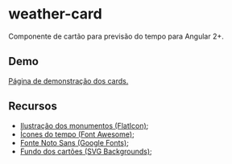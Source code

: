 # weather-card
Componente de cartão para previsão do tempo para Angular 2+.

## Demo
[Página de demonstração dos cards.](https://vicentecalfo.github.io/weather-card/dist/weather-card/)

## Recursos

* [Ilustração dos monumentos (FlatIcon)](https://www.flaticon.com/packs/monuments-10);
* [Ícones do tempo (Font Awesome)](https://fontawesome.com/);
* [Fonte Noto Sans (Google Fonts)](https://fonts.google.com/specimen/Noto+Sans+JP);
* [Fundo dos cartões (SVG Backgrounds)](https://www.svgbackgrounds.com/);
